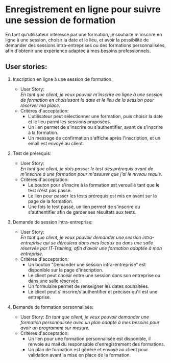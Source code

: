 # Enregistrement en ligne pour suivre une session de formation
En tant qu'utilisateur intéressé par une formation, je souhaite m'inscrire en ligne à une session, choisir la date et le lieu, et avoir la possibilité de demander des sessions intra-entreprises ou des formations personnalisées, afin d'obtenir une expérience adaptée à mes besoins professionnels.

## User stories:
1. Inscription en ligne à une session de formation:
    - User Story:  
    *En tant que client, je veux pouvoir m'inscrire en ligne à une session de formation en choisissant la date et le lieu de la session pour réserver ma place.*
    - Critères d'acceptation:
        - L'utilisateur peut sélectionner une formation, puis choisir la date et le lieu parmi les sessions proposées.
        - Un lien permet de s'inscrire ou s'authentifier, avant de s'inscrire à la formation.
        - Un message de confirmation s'affiche après l'inscription, et un email est envoyé au client.

2. Test de prérequis:
    - User Story:  
    *En tant que client, je dois passer le test des prérequis avant de m'inscrire à une formation pour m'assurer que j'ai le niveau requis.*
    - Critères d'acceptation:
        - Le bouton pour s'inscire à la formation est verouillé tant que le test n'est pas passé.
        - Le lien pour passer les tests prérequis est mis en avant sur la page de la formation. 
        - Une fois le test passé, un lien permet de s'inscrire ou s'authentifier afin de garder ses résultats aux tests.

3. Demande de session intra-entreprise:
    - User Story:  
    *En tant que client, je veux pouvoir demander une session intra-entreprise qui se déroulera dans mes locaux ou dans une salle réservée par IT-Training, afin d'avoir une formation adaptée à mon entreprise.*
    - Critères d'acceptation: 
        - Un bouton "Demander une session intra-entreprise" est disponible sur la page d'inscription.
        - Le client peut choisir entre une session dans son entreprise ou dans une salle réservée.
        - Un formulaire permet de renseigner les dates souhaitées.
        - Le client peut s'inscrire/s'authentifier et préciser qu'il est une entreprise.

4. Demande de formation personnalisée:
    - User Story:
    *En tant que client, je veux pouvoir demander une formation personnalisée avec un plan adapté à mes besoins pour avoir un programme sur mesure.*
    - Critères d'acceptation: 
        - Un lien pour une formation personnalisée est disponible, il renvoie au mail du responsable d'enregistrement des formations.
        - Un plan de formation est généré et envoyé au client pour validation avant la mise en place de la formation.